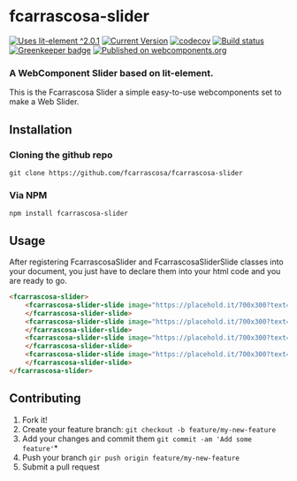 # fcarrascosa-slider 
[![Uses lit-element ^2.0.1](https://img.shields.io/badge/lit--element-%5E2.0.1-red.svg)](https://www.npmjs.com/package/lit-element)
[![Current Version](https://img.shields.io/npm/v/fcarrascosa-slider.svg?colorB=blue)](https://www.npmjs.com/package/fcarrascosa-slider)
[![codecov](https://codecov.io/gh/fcarrascosa/fcarrascosa-slider/branch/master/graph/badge.svg)](https://codecov.io/gh/fcarrascosa/fcarrascosa-slider) 
[![Build status](https://travis-ci.org/fcarrascosa/fcarrascosa-slider.svg?branch=master)](https://travis-ci.org/fcarrascosa/fcarrascosa-slider.)
[![Greenkeeper badge](https://badges.greenkeeper.io/fcarrascosa/fcarrascosa-slider.svg)](https://greenkeeper.io/)
[![Published on webcomponents.org](https://img.shields.io/badge/webcomponents.org-published-blue.svg)](https://www.webcomponents.org/element/fcarrascosa-slider)

### A WebComponent Slider based on lit-element.

This is the Fcarrascosa Slider a simple easy-to-use webcomponents set to make a Web Slider.

## Installation

### Cloning the github repo

`git clone https://github.com/fcarrascosa/fcarrascosa-slider`

### Via NPM

`npm install fcarrascosa-slider`

## Usage

After registering FcarrascosaSlider and FcarrascosaSliderSlide classes into your document, you just have to declare 
them into your html code and you are ready to go.
<!---
```
<custom-element-demo>
  <template>
    <script src="../webcomponentsjs/webcomponents-lite.js"></script>
    <script type="module" src="https://demo.fcarrascosa.es/fcarrascosa-slider/js/index.js"></script>
    <next-code-block></next-code-block>
  </template>
</custom-element-demo>
```
-->
```html
<fcarrascosa-slider>
    <fcarrascosa-slider-slide image="https://placehold.it/700x300?text=Image+1" caption="IMAGE 1 CAPTION">
    </fcarrascosa-slider-slide>
    <fcarrascosa-slider-slide image="https://placehold.it/700x300?text=Image+2" caption="IMAGE 2 CAPTION" caption-alignment="right">
    </fcarrascosa-slider-slide>
    <fcarrascosa-slider-slide image="https://placehold.it/700x300?text=Image+3" caption="IMAGE 3 CAPTION" caption-alignment="left">
    </fcarrascosa-slider-slide>
    <fcarrascosa-slider-slide image="https://placehold.it/700x300?text=Image+4">
    </fcarrascosa-slider-slide>
</fcarrascosa-slider>
```

## Contributing
1. Fork it!
2. Create your feature branch: `git checkout -b feature/my-new-feature`
3. Add your changes and commit them `git commit -am 'Add some feature'`*
4. Push your branch `gir push origin feature/my-new-feature`
5. Submit a pull request

